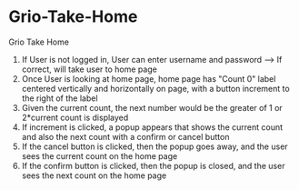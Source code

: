 # Grio-Take-Home

Grio Take Home
1) If User is not logged in, User can enter username and password --> If correct, will take user to home page
2) Once User is looking at home page, home page has "Count 0" label centered vertically and horizontally on page, with a button increment to the right of the label
3) Given the current count, the next number would be the greater of 1 or 2*current count is displayed
4) If increment is clicked, a popup appears that shows the current count and also the next count with a confirm or cancel button
5) If the cancel button is clicked, then the popup goes away, and the user sees the current count on the home page
6) If the confirm button is clicked, then the popup is closed, and the user sees the next count on the home page